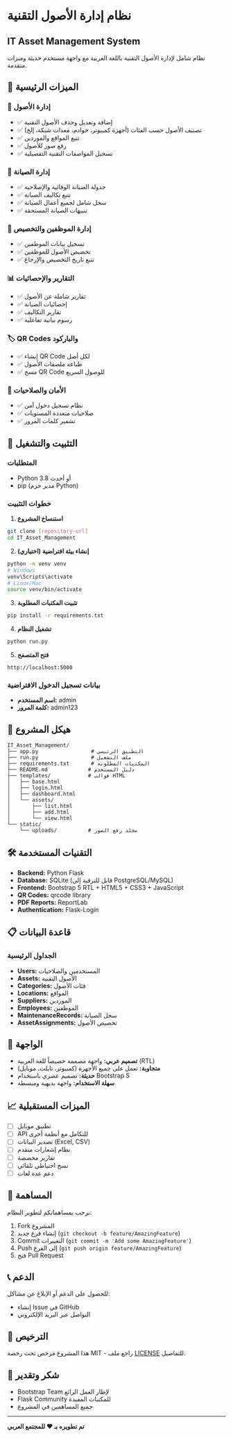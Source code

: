 # نظام إدارة الأصول التقنية
## IT Asset Management System

نظام شامل لإدارة الأصول التقنية باللغة العربية مع واجهة مستخدم حديثة وميزات متقدمة.

## 🌟 الميزات الرئيسية

### 📱 إدارة الأصول
- ✅ إضافة وتعديل وحذف الأصول التقنية
- ✅ تصنيف الأصول حسب الفئات (أجهزة كمبيوتر، خوادم، معدات شبكة، إلخ)
- ✅ تتبع المواقع والموردين
- ✅ رفع صور للأصول
- ✅ تسجيل المواصفات التقنية التفصيلية

### 🔧 إدارة الصيانة
- ✅ جدولة الصيانة الوقائية والإصلاحية
- ✅ تتبع تكاليف الصيانة
- ✅ سجل شامل لجميع أعمال الصيانة
- ✅ تنبيهات الصيانة المستحقة

### 👥 إدارة الموظفين والتخصيص
- ✅ تسجيل بيانات الموظفين
- ✅ تخصيص الأصول للموظفين
- ✅ تتبع تاريخ التخصيص والإرجاع

### 📊 التقارير والإحصائيات
- ✅ تقارير شاملة عن الأصول
- ✅ إحصائيات الصيانة
- ✅ تقارير التكاليف
- ✅ رسوم بيانية تفاعلية

### 🏷️ QR Codes والباركود
- ✅ إنشاء QR Code لكل أصل
- ✅ طباعة ملصقات الأصول
- ✅ مسح QR Code للوصول السريع

### 🔐 الأمان والصلاحيات
- ✅ نظام تسجيل دخول آمن
- ✅ صلاحيات متعددة المستويات
- ✅ تشفير كلمات المرور

## 🚀 التثبيت والتشغيل

### المتطلبات
- Python 3.8 أو أحدث
- pip (مدير حزم Python)

### خطوات التثبيت

1. **استنساخ المشروع**
```bash
git clone [repository-url]
cd IT_Asset_Management
```

2. **إنشاء بيئة افتراضية (اختياري)**
```bash
python -m venv venv
# Windows
venv\Scripts\activate
# Linux/Mac
source venv/bin/activate
```

3. **تثبيت المكتبات المطلوبة**
```bash
pip install -r requirements.txt
```

4. **تشغيل النظام**
```bash
python run.py
```

5. **فتح المتصفح**
```
http://localhost:5000
```

### بيانات تسجيل الدخول الافتراضية
- **اسم المستخدم:** admin
- **كلمة المرور:** admin123

## 📁 هيكل المشروع

```
IT_Asset_Management/
├── app.py                 # التطبيق الرئيسي
├── run.py                 # ملف التشغيل
├── requirements.txt       # المكتبات المطلوبة
├── README.md             # دليل المستخدم
├── templates/            # قوالب HTML
│   ├── base.html
│   ├── login.html
│   ├── dashboard.html
│   └── assets/
│       ├── list.html
│       ├── add.html
│       └── view.html
└── static/
    └── uploads/          # مجلد رفع الصور
```

## 🛠️ التقنيات المستخدمة

- **Backend:** Python Flask
- **Database:** SQLite (قابل للترقية إلى PostgreSQL/MySQL)
- **Frontend:** Bootstrap 5 RTL + HTML5 + CSS3 + JavaScript
- **QR Codes:** qrcode library
- **PDF Reports:** ReportLab
- **Authentication:** Flask-Login

## 📋 قاعدة البيانات

### الجداول الرئيسية
- **Users:** المستخدمين والصلاحيات
- **Assets:** الأصول التقنية
- **Categories:** فئات الأصول
- **Locations:** المواقع
- **Suppliers:** الموردين
- **Employees:** الموظفين
- **MaintenanceRecords:** سجل الصيانة
- **AssetAssignments:** تخصيص الأصول

## 🎨 الواجهة

- **تصميم عربي:** واجهة مصممة خصيصاً للغة العربية (RTL)
- **متجاوبة:** تعمل على جميع الأجهزة (كمبيوتر، تابلت، موبايل)
- **حديثة:** تصميم عصري باستخدام Bootstrap 5
- **سهلة الاستخدام:** واجهة بديهية ومبسطة

## 📈 الميزات المستقبلية

- [ ] تطبيق موبايل
- [ ] API للتكامل مع أنظمة أخرى
- [ ] تصدير البيانات (Excel, CSV)
- [ ] نظام إشعارات متقدم
- [ ] تقارير مخصصة
- [ ] نسخ احتياطي تلقائي
- [ ] دعم عدة لغات

## 🤝 المساهمة

نرحب بمساهماتكم لتطوير النظام:

1. Fork المشروع
2. إنشاء فرع جديد (`git checkout -b feature/AmazingFeature`)
3. Commit التغييرات (`git commit -m 'Add some AmazingFeature'`)
4. Push إلى الفرع (`git push origin feature/AmazingFeature`)
5. فتح Pull Request

## 📞 الدعم

للحصول على الدعم أو الإبلاغ عن مشاكل:
- إنشاء Issue في GitHub
- التواصل عبر البريد الإلكتروني

## 📄 الترخيص

هذا المشروع مرخص تحت رخصة MIT - راجع ملف [LICENSE](LICENSE) للتفاصيل.

## 🙏 شكر وتقدير

- Bootstrap Team لإطار العمل الرائع
- Flask Community للمكتبات المفيدة
- جميع المساهمين في المشروع

---

**تم تطويره بـ ❤️ للمجتمع العربي**